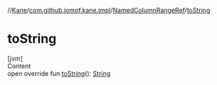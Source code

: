 //[Kane](../../index.md)/[com.github.jomof.kane.impl](../index.md)/[NamedColumnRangeRef](index.md)/[toString](to-string.md)



# toString  
[jvm]  
Content  
open override fun [toString](to-string.md)(): [String](https://kotlinlang.org/api/latest/jvm/stdlib/kotlin/-string/index.html)  



